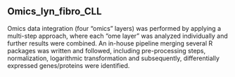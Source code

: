 Omics_lyn_fibro_CLL
-------------------------------------

Omics data integration (four “omics” layers) was performed by applying a multi-step approach, where each “ome layer” was analyzed individually and further results were combined. An in-house pipeline merging several R packages was written and followed, including pre-processing steps, normalization, logarithmic transformation and subsequently, differentially expressed genes/proteins were identified.

